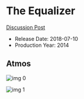 # The Equalizer

[Discussion Post](https://www.avsforum.com/threads/bass-eq-for-filtered-movies.2995212/post-56771596)

* Release Date: 2018-07-10
* Production Year: 2014

## Atmos

![img 0](https://fanart.tv/fanart/movies/156022/moviethumb/the-equalizer-548bf4f1a99db.jpg)

![img 1](https://i.imgur.com/5ND9PzF.png)

